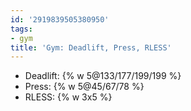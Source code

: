 ```yaml
---
id: '2919839505380950'
tags:
- gym
title: 'Gym: Deadlift, Press, RLESS'
---
```


- Deadlift: {% w 5@133/177/199/199 %}
- Press: {% w 5@45/67/78 %}
- RLESS: {% w 3x5 %}
